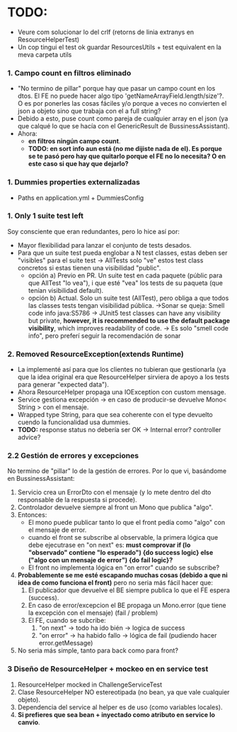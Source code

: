 # TODO:
- Veure com solucionar lo del crlf (retorns de linia extranys en ResourceHelperTest)
- Un cop tingui el test ok guardar ResourcesUtils + test equivalent en la meva carpeta utils

### 1. Campo count en filtros eliminado
- "No termino de pillar" porque hay que pasar un campo count en los dtos. El FE no puede hacer algo tipo 'getNameArrayField.length/size'?. O es por ponerles las cosas fáciles y/o porque a veces no convierten el json a objeto sino que trabaja con el a full string?
- Debido a esto, puse count como pareja de cualquier array en el json (ya que calqué lo que se hacía con el GenericResult de BussinessAssistant).
- Ahora:
  - **en filtros ningún campo count**.
  - **TODO: en sort info aun está (no me dijiste nada de el). Es porque se te pasó pero hay que quitarlo porque el FE no lo necesita? O en este caso si que hay que dejarlo?**

### 1. Dummies properties externalizadas
- Paths en application.yml + DummiesConfig

### 1. Only 1 suite test left
Soy consciente que eran redundantes, pero lo hice así por:
   - Mayor flexibilidad para lanzar el conjunto de tests desados.
   - Para que un suite test pueda englobar a N test classes, estas deben ser "visibles" para el suite test -> AllTests solo "ve" estos test class concretos si estas tienen una visibilidad "public". 
      - opción a) Previo en PR. Un suite test en cada paquete (públic para que AllTest "lo vea"), i que esté "vea" los tests de su paqueta (que tenían visibilidad default).
      - opción b) Actual. Solo un suite test (AllTest), pero obliga a que todos las classes tests tengan visibilidad pública. ->Sonar se queja: Smell code info java:S5786 -> JUnit5 test classes can have any visibility but private, **however, it is recommended to use the default package visibility**, which improves readability of code. -> Es solo "smell code info", pero preferí seguir la recomendación de sonar
### 2. Removed ResourceException(extends Runtime)
- La implementé así para que los clientes no tubieran que gestionarla (ya que la idea original era que ResourceHelper sirviera de apoyo a los tests para generar "expected data").
- Ahora ResourceHelper propaga una IOException con custom mensage.
- Service gestiona excepción -> en caso de producir-se devuelve Mono< String > con el mensaje.
- Wrapped type String, para que sea coherente con el type devuelto cuendo la funcionalidad usa dummies.
- **TODO:** response status no debería ser OK -> Internal error? controller advice?
### 2.2 Gestión de errores y excepciones
No termino de "pillar" lo de la gestión de errores. Por lo que vi, basándome en BussinessAssistant:
1. Servicio crea un ErrorDto con el mensaje (y lo mete dentro del dto responsable de la respuesta si procede).
2. Controlador devuelve siempre al front un Mono que publica "algo".
3. Entonces: 
   - El mono puede publicar tanto lo que el front pedía como "algo" con el mensaje de error.
   - cuando el front se subscribe al observable, la primera lógica que debe ejecutrase en "on next" es: **must comprovar if (lo "observado" contiene "lo esperado") {do success logic} else ("algo con un mensaje de error") {do fail logic}?**
   - El front no implementa lógica en "on error" cuando se subscribe?
4. **Probablemente se me esté escapando muchas cosas (debido a que ni idea de como funciona el front)** pero no seria más fácil hacer que:
   1. El publicador que devuelve el BE siempre publica lo que el FE espera (success).
   2. En caso de error/excepcion el BE propaga un Mono.error (que tiene la excepción con el mensaje) (fail / problem)
   3. El FE, cuando se subcribe: 
      1. "on next" -> todo ha ido bién -> logica de success
      2. "on error" -> ha habido fallo -> lógica de fail (pudiendo hacer error.getMessage)
5. No seria más simple, tanto para back como para front?

### 3 Diseño de ResourceHelper + mockeo en en service test
1. ResourceHelper mocked in ChallengeServiceTest
2. Clase ResourceHelper NO estereotipada (no bean, ya que vale cualquier objeto).
3. Dependencia del service al helper es de uso (como variables locales).
4. **Si prefieres que sea bean + inyectado como atributo en service lo canvio**.